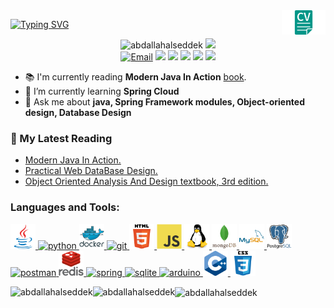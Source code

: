 <a href="https://docs.google.com/document/d/1ykn8DkJR6W1q9HnA3o8x7FJemJvY-BfD/edit?usp=sharing&ouid=109821115421257364576&rtpof=true&sd=true" target="_blank">
<img align="right" src="https://raw.githubusercontent.com/MAES-Pyramids/MAES-Pyramids/main/img%20sources/cv%20.png" alt="My CV" width="70" ></a>

[![Typing SVG](https://readme-typing-svg.demolab.com?font=Fira+Code&pause=1000&color=257FA7&width=750&lines=Hi+I+am+Abdallah+Ahmed+Alseddek;%F0%9F%92%B0+I%E2%80%99m+currently+seeking+a+Java+Developer+Opportunity;+I%E2%80%99m+currently+learning+Spring+Framework+In+Action;%F0%9F%91%AF+I%E2%80%99m+looking+to+collaborate+on+Java+Spring+projects;%F0%9F%93%AB+reach+me%3A+send+me+email+on+abdallahalseddek%40gmail.com;%E2%9A%A1+Fun+fact%3A+Keep+coding)](https://git.io/typing-svg)

<p align="center">
   <img src="https://komarev.com/ghpvc/?username=abdallahalseddek&label=Profile%20views&color=0e75b6&style=flat" alt="abdallahalseddek" />
   <a href="https://wakatime.com/@018bd29b-1c36-4262-bf7b-6a18cc8ac8cc"><img src="https://wakatime.com/badge/user/018bd29b-1c36-4262-bf7b-6a18cc8ac8cc.svg"/></a> <br>
  <a href="mailto:abdallahalseddek@gmail.com"><img alt="Email" src="https://img.shields.io/badge/abdallahalseddek@gmail.com-A23566?style=flat-square&logo=gmail"></a>
    <a href="https://www.linkedin.com/in/abdullah-alsedek"><img src="https://img.shields.io/badge/linkedin-%230177B5?style=flat&logo=linkedin&logoColor=white"/></a>
    <a href="https://t.me/abdallahalseddek"><img src="https://img.shields.io/badge/telegram-black?style=flat&logo=telegram&logoColor=white"/></a>
  <a href="https://www.facebook.com/abdallahalseddek"><img src="https://img.shields.io/badge/facebook-blue?style=flat&logo=facebook&logoColor=white"/></a>
  <a href="https://codeforces.com/profile/alseeiq"><img src="https://img.shields.io/badge/codeForces-green?style=flat&logo=codeforces&logoColor=white"/></a>
  <a href="https://www.hackerrank.com/profile/abdallahalseddek"><img src="https://img.shields.io/badge/hackerrank-blueblack?style=flat&logo=hackerrank&logoColor=white"/></a>
  </p>
  
- 📚 I'm currently reading **Modern Java In Action** [book](https://www.manning.com/books/modern-java-in-action).
- 🌱 I’m currently learning **Spring Cloud**
- 💬 Ask me about **java, Spring Framework modules, Object-oriented design, Database Design**

<h3>📕 My Latest Reading</h3>

- [Modern Java In Action.](https://github.com/abdallahalseddek/Javaeats)
- [Practical Web DataBase Design.](https://github.com/abdallahalseddek/Practical-Web-Database-Design)
- [Object Oriented Analysis And Design textbook, 3rd edition.](https://github.com/abdallahalseddek/Vacation-Tracking-System)

<h3 align="left">Languages and Tools:</h3>
<a href="https://www.java.com" target="_blank" rel="noreferrer"> <img src="https://raw.githubusercontent.com/devicons/devicon/master/icons/java/java-original.svg" alt="java" width="40" height="40"/> </a> <a href="https://www.python.org" target="_blank" rel="noreferrer"> <img src="https://staging.python.org/static/community_logos/python-logo-generic.svg" alt="python" width="120" height="40"/> </a><a href="https://www.docker.com/" target="_blank" rel="noreferrer"> <img src="https://raw.githubusercontent.com/devicons/devicon/master/icons/docker/docker-original-wordmark.svg" alt="docker" width="40" height="40"/> </a> <a href="https://git-scm.com/" target="_blank" rel="noreferrer"> <img src="https://www.vectorlogo.zone/logos/git-scm/git-scm-icon.svg" alt="git" width="40" height="40"/> </a> <a href="https://www.w3.org/html/" target="_blank" rel="noreferrer"> <img src="https://raw.githubusercontent.com/devicons/devicon/master/icons/html5/html5-original-wordmark.svg" alt="html5" width="40" height="40"/> </a>   <a href="https://developer.mozilla.org/en-US/docs/Web/JavaScript" target="_blank" rel="noreferrer"> <img src="https://raw.githubusercontent.com/devicons/devicon/master/icons/javascript/javascript-original.svg" alt="javascript" width="40" height="40"/> </a> <a href="https://www.linux.org/" target="_blank" rel="noreferrer"> <img src="https://raw.githubusercontent.com/devicons/devicon/master/icons/linux/linux-original.svg" alt="linux" width="40" height="40"/> </a> <a href="https://www.mongodb.com/" target="_blank" rel="noreferrer"> <img src="https://raw.githubusercontent.com/devicons/devicon/master/icons/mongodb/mongodb-original-wordmark.svg" alt="mongodb" width="40" height="40"/> </a> <a href="https://www.mysql.com/" target="_blank" rel="noreferrer"> <img src="https://raw.githubusercontent.com/devicons/devicon/master/icons/mysql/mysql-original-wordmark.svg" alt="mysql" width="40" height="40"/> </a>  <a href="https://www.postgresql.org" target="_blank" rel="noreferrer"> <img src="https://raw.githubusercontent.com/devicons/devicon/master/icons/postgresql/postgresql-original-wordmark.svg" alt="postgresql" width="40" height="40"/> </a> <a href="https://postman.com" target="_blank" rel="noreferrer"> <img src="https://www.vectorlogo.zone/logos/getpostman/getpostman-icon.svg" alt="postman" width="40" height="40"/> </a><a href="https://redis.io" target="_blank" rel="noreferrer"> <img src="https://raw.githubusercontent.com/devicons/devicon/master/icons/redis/redis-original-wordmark.svg" alt="redis" width="40" height="40"/> </a> <a href="https://spring.io/" target="_blank" rel="noreferrer"> <img src="https://www.vectorlogo.zone/logos/springio/springio-icon.svg" alt="spring" width="40" height="40"/> </a> <a href="https://www.sqlite.org/" target="_blank" rel="noreferrer"> <img src="https://www.vectorlogo.zone/logos/sqlite/sqlite-icon.svg" alt="sqlite" width="40" height="40"/> </a> <a href="https://www.arduino.cc/" target="_blank" rel="noreferrer"> <img src="https://cdn.worldvectorlogo.com/logos/arduino-1.svg" alt="arduino" width="40" height="40"/> </a>  <a href="https://www.w3schools.com/cpp/" target="_blank" rel="noreferrer"> <img src="https://raw.githubusercontent.com/devicons/devicon/master/icons/cplusplus/cplusplus-original.svg" alt="cplusplus" width="40" height="40"/> </a> <a href="https://www.w3schools.com/css/" target="_blank" rel="noreferrer"> <img src="https://raw.githubusercontent.com/devicons/devicon/master/icons/css3/css3-original-wordmark.svg" alt="css3" width="40" height="40"/> </a></p>


<img align="left" src="https://github-readme-stats.vercel.app/api?username=abdallahalseddek&show_icons=true&locale=en&hide_border=true" alt="abdallahalseddek" />
<img align="left" src="https://github-readme-stats.vercel.app/api/top-langs?username=abdallahalseddek&show_icons=true&locale=en&layout=compact&hide_border=true" alt="abdallahalseddek" />
<img align="center" src="https://github-readme-streak-stats.herokuapp.com/?user=abdallahalseddek&hide_border=true" alt="abdallahalseddek" />
